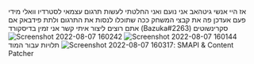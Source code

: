 אז היי אנשי גיטהאב אני נועם ואני החלטתי לעשות תרגום עצמאי לסטרדיו וואלי
מידי פעם אעדכן פה את קבצי המשחק ככה שתוכלו לנסות את התרגום ולתת פידבאק
אם אתם רוצים ליצור איתי קשר אני זמין בדיסקורד (Bazuka#2263)
סקרינשוטים
![Screenshot 2022-08-07 160144](https://user-images.githubusercontent.com/75978909/183292424-203ed83c-e0b2-4dcd-b453-b580cc193a20.png)
![Screenshot 2022-08-07 160242](https://user-images.githubusercontent.com/75978909/183292425-f43dd33e-2efc-4f83-b389-b8a524c105de.png)
![Screenshot 2022-08-07 160317](https://user-images.githubusercontent.com/75978909/183292428-8ca92d7e-a8d3-41c1-b1b6-22d23ede9f0c.png)
תלויות עבור המוד:
SMAPI & Content Patcher
